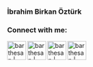 ### İbrahim Birkan Öztürk 

### Connect with me:

[<img align="left" alt="barthesan | Twitch" width="44px" src="https://i.ibb.co/KLcWbfm/icons8-twitch-48.png" />](https://www.twitch.tv/barthesan)
[<img align="left" alt="barthesan | Youtube" width="44px" src="https://i.ibb.co/nkYg5PZ/icons8-play-button-48.png" />](https://www.youtube.com/channel/UC4GChmFv-yxUbAieeXYXYkg)
[<img align="left" alt="barthesan | Instagram" width="44px" src="https://i.ibb.co/tz8skHM/icons8-instagram-48.png" />](https://www.instagram.com/bztrk28/)
[<img align="left" alt="barthesan | LinkedIn" width="44px" src="https://iconarchive.com/download/i82926/limav/flat-gradient-social/Linkedin.ico" />](https://www.linkedin.com/in/bztrk28/)
